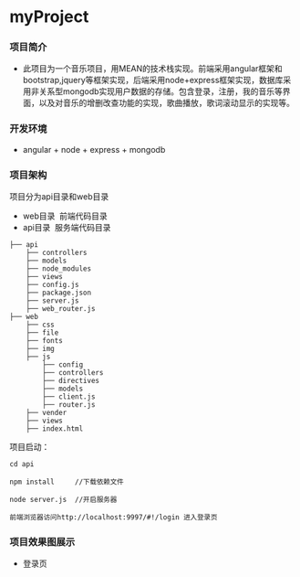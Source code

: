 # myProject
### 项目简介
* 此项目为一个音乐项目，用MEAN的技术栈实现。前端采用angular框架和bootstrap,jquery等框架实现，后端采用node+express框架实现，数据库采用非关系型mongodb实现用户数据的存储。包含登录，注册，我的音乐等界面，以及对音乐的增删改查功能的实现，歌曲播放，歌词滚动显示的实现等。

### 开发环境
* angular + node + express + mongodb

### 项目架构
项目分为api目录和web目录
* web目录  前端代码目录
* api目录  服务端代码目录
```
├── api 
    ├── controllers
    ├── models
    ├── node_modules
    ├── views
    ├── config.js
    ├── package.json
    ├── server.js
    ├── web_router.js
├── web 
    ├── css
    ├── file
    ├── fonts
    ├── img
    ├── js
        ├── config
        ├── controllers
        ├── directives
        ├── models
        ├── client.js
        ├── router.js
    ├── vender
    ├── views
    ├── index.html
```

项目启动：
```
cd api
```
```
npm install     //下载依赖文件
```
```
node server.js  //开启服务器
```
```
前端浏览器访问http://localhost:9997/#!/login 进入登录页
```
### 项目效果图展示
* 登录页
